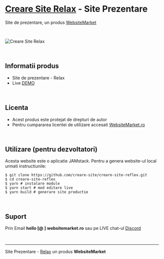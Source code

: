 # [Creare Site Relax](https://creare-site-reflex.websitemarket.ro/) - Site Prezentare

Site de prezentare, un produs [WebsiteMarket](https://websitemarket.ro)

<br />

![Creare Site Relax](https://raw.githubusercontent.com/creare-site/static/master/produse/creare-site-reflex-intro.gif)

<br />

## Informatii produs

- Site de prezentare - Relax
- Live [DEMO](https://creare-site-reflex.websitemarket.ro)
 
<br />

## Licenta

- Acest produs este protejat de drepturi de autor
- Pentru cumpararea licentei de utilizare accesati [WebsiteMarket.ro](https://websitemarket.ro) 

<br />

## Utilizare (pentru dezvoltatori)

Acesta website este o aplicatie JAMstack. Pentru a genera website-ul local urmati instructiunile:

```
$ git clone https://github.com/creare-site/creare-site-reflex.git
$ cd creare-site-reflex
$ yarn # instalare module
$ yarn start # mod editare live
$ yarn build # generare site productie
```

<br />

## Suport

Prin Email **hello [@ ] websitemarket.ro** sau pe LIVE chat-ul [Discord](https://discord.gg/MFRQmAk)

<br />

---
Site Prezentare - [Relax](https://creare-site-reflex.websitemarket.ro/) un produs **WebsiteMarket**
